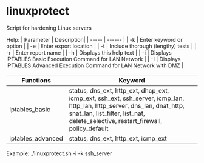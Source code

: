 # linuxprotect
Script for hardening Linux servers

Help: 
| Parameter  | Description|
| ----- | ------ |
| -k | Enter keyword or option |
| -e | Enter export location |
| -t | Include thorough (lengthy) tests |
| -r | Enter report name |
| -h | Displays this help text |
| -i | Displays IPTABLES Basic Execution Command for LAN Network |
| -I | Displays IPTABLES Advanced Execution Command for LAN Network with DMZ |


| Functions  | Keyword|
| ----- | ------ |
| iptables_basic | status, dns_ext, http_ext, dhcp_ext, icmp_ext, ssh_ext, ssh_server, icmp_lan,<br/> http_lan, http_server, dns_lan, dnat_http, snat_lan, list_filter, list_nat,<br/> delete_selective, restart_firewall, policy_default|
| iptables_advanced | status, dns_ext, http_ext, icmp_ext |

Example:
./linuxprotect.sh -i -k ssh_server
